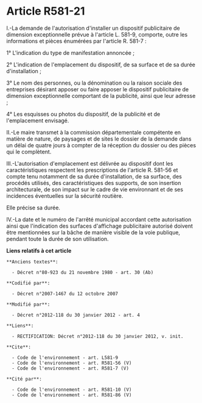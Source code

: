 # Article R581-21

I.-La demande de l'autorisation d'installer un dispositif publicitaire de dimension exceptionnelle prévue à l'article L.
581-9, comporte, outre les informations et pièces énumérées par l'article R. 581-7 : 

1° L'indication du type de manifestation annoncée ; 

2° L'indication de l'emplacement du dispositif, de sa surface et de sa durée d'installation ; 

3° Le nom des personnes, ou la dénomination ou la raison sociale des entreprises désirant apposer ou faire apposer le
dispositif publicitaire de dimension exceptionnelle comportant de la publicité, ainsi que leur adresse ; 

4° Les esquisses ou photos du dispositif, de la publicité et de l'emplacement envisagé. 

II.-Le maire transmet à la commission départementale compétente en matière de nature, de paysages et de sites le dossier de
la demande dans un délai de quatre jours à compter de la réception du dossier ou des pièces qui le complètent. 

III.-L'autorisation d'emplacement est délivrée au dispositif dont les caractéristiques respectent les prescriptions de
l'article R. 581-56 et compte tenu notamment de sa durée d'installation, de sa surface, des procédés utilisés, des
caractéristiques des supports, de son insertion architecturale, de son impact sur le cadre de vie environnant et de ses
incidences éventuelles sur la sécurité routière. 

Elle précise sa durée. 

IV.-La date et le numéro de l'arrêté municipal accordant cette autorisation ainsi que l'indication des surfaces d'affichage
publicitaire autorisé doivent être mentionnées sur la bâche de manière visible de la voie publique, pendant toute la durée de
son utilisation.

**Liens relatifs à cet article**

	**Anciens textes**:

	  - Décret n°80-923 du 21 novembre 1980 - art. 30 (Ab)

	**Codifié par**:

	  - Décret n°2007-1467 du 12 octobre 2007

	**Modifié par**:

	  - Décret n°2012-118 du 30 janvier 2012 - art. 4

	**Liens**:

	  - RECTIFICATION: Décret n°2012-118 du 30 janvier 2012, v. init.

	**Cite**:

	  - Code de l'environnement - art. L581-9
	  - Code de l'environnement - art. R581-56 (V)
	  - Code de l'environnement - art. R581-7 (V)

	**Cité par**:

	  - Code de l'environnement - art. R581-10 (V)
	  - Code de l'environnement - art. R581-86 (V)
